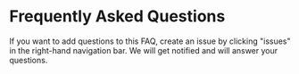 # Frequently Asked Questions
If you want to add questions to this FAQ, create an issue by clicking "issues" in the right-hand navigation bar. We will get notified and will answer your questions. 